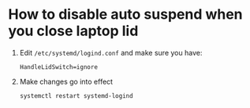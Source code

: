 # How to disable auto suspend when you close laptop lid

1. Edit `/etc/systemd/logind.conf` and make sure you have:
    ```
    HandleLidSwitch=ignore
    ```
2. Make changes go into effect
    ```
    systemctl restart systemd-logind
    ```
    
